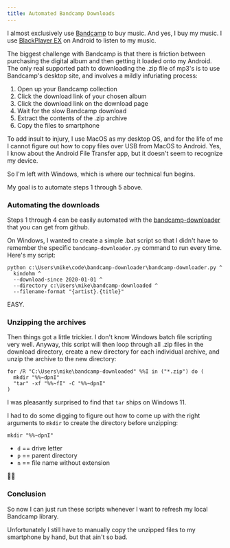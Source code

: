 ```yaml
---
title: Automated Bandcamp Downloads
---
```


I almost exclusively use <a href="https://bandcamp.com">Bandcamp</a>
to buy music. And yes, I buy my music. I use 
<a href="https://play.google.com/store/apps/details?id=com.kodarkooperativet.blackplayerex&hl=en_US&gl=US&pli=1">BlackPlayer EX</a>
on Android to listen to my music.

The biggest challenge with Bandcamp is that there is friction between
purchasing the digital album and then getting it loaded onto my
Android. The only real supported path to downloading the .zip file
of mp3's is to use Bandcamp's desktop site, and involves a mildly
infuriating process:

1. Open up your Bandcamp collection
2. Click the download link of your chosen album
3. Click the download link on the download page
4. Wait for the slow Bandcamp download
5. Extract the contents of the .zip archive
6. Copy the files to smartphone

To add insult to injury, I use MacOS as my desktop OS, and for the life of me
I cannot figure out how to copy files over USB from MacOS to Android.
Yes, I know about the Android File Transfer app, but it doesn't seem to 
recognize my device.

So I'm left with Windows, which is where our technical fun begins.

My goal is to automate steps 1 through 5 above.

### Automating the downloads

Steps 1 through 4 can be easily automated with the
<a href="https://github.com/easlice/bandcamp-downloader">bandcamp-downloader</a>
that you can get from github. 

On Windows, I wanted to create a simple .bat script so that I didn't
have to remember the specific `bandcamp-downloader.py` command to run
every time. Here's my script:

```
python c:\Users\mike\code\bandcamp-downloader\bandcamp-downloader.py ^
  kindohm ^
  --download-since 2020-01-01 ^
  --directory c:\Users\mike\bandcamp-downloaded ^
  --filename-format "{artist}.{title}"
```

EASY.

### Unzipping the archives

Then things got a little trickier. I don't know Windows batch file
scripting very well. Anyway, this script will then loop through 
all .zip files in the download directory, create a new directory for
each individual archive, and unzip the archive to the new directory:

```
for /R "C:\Users\mike\bandcamp-downloaded" %%I in ("*.zip") do (
  mkdir "%%~dpnI"
  "tar" -xf "%%~fI" -C "%%~dpnI"
)
```

I was pleasantly surprised to find that `tar` ships on Windows 11. 

I had to do some digging to figure out how to come up with the right
arguments to `mkdir` to create the directory before unzipping:

```
mkdir "%%~dpnI"
```

- `d` == drive letter
- `p` == parent directory
- `n` == file name without extension

🤷‍♂️

### Conclusion

So now I can just run these scripts whenever I want to refresh my
local Bandcamp library.

Unfortunately I still have to manually copy the unzipped files to
my smartphone by hand, but that ain't so bad. 